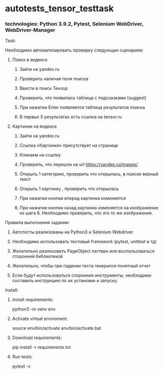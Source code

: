 # autotests_tensor_testtask

### technologies: Python 3.9.2, Pytest, Selenium WebDriver, WebDriver-Manager

Task:

Необходимо автоматизировать проверку следующих сценариев:

1) Поиск в яндексе

	1) Зайти на yandex.ru

	2) Проверить наличия поля поиска

	3) Ввести в поиск Тензор

	4) Проверить, что появилась таблица с подсказками (suggest)

	5) При нажатии Enter появляется таблица результатов поиска

	6) В первых 5 результатах есть ссылка на tensor.ru

2) Картинки на яндексе

	1) Зайти на yandex.ru

	2) Ссылка «Картинки» присутствует на странице

	3) Кликаем на ссылку

	4) Проверить, что перешли на url https://yandex.ru/images/

	5) Открыть 1 категорию, проверить что открылась, в поиске верный текст

	6) Открыть 1 картинку , проверить что открылась

	7) При нажатии кнопки вперед картинка изменяется

	8) При нажатии кнопки назад картинка изменяется на изображение из шага 6. Необходимо проверить, что это то же изображение.

Правила выполнения задания:

1) Автотесты реализованы на Python3 и Selenium Webdriver

2) Необходимо использовать тестовый framework (pytest, unittest и тд)

3) Желательно реализовать PageObject паттерн или воспользоваться сторонней библиотекой

4) Желательно, чтобы при падении теста генерился понятный отчет

5) Если будут использоваться сторонние инструменты, необходимо составить инструкцию по их установке и запуску.

Install:

1) Install requirements:

    python3 -m venv env

2) Activate virtual enviroment:

    source env/bin/activate
    env/bin/activate.bat

3) Download requirements:

    pip install -r requirements.txt

4) Run tests:

    pytest -v